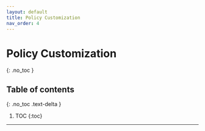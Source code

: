 ```yaml
---
layout: default
title: Policy Customization
nav_order: 4
---
```


# Policy Customization
{: .no_toc }

## Table of contents
{: .no_toc .text-delta }

1. TOC
{:toc}

---
